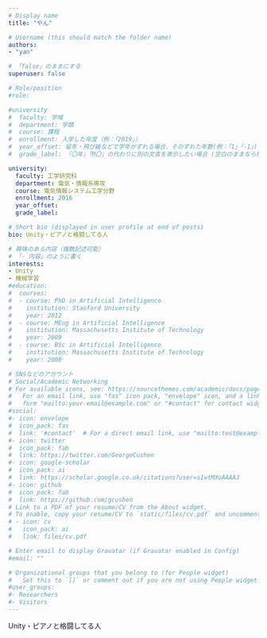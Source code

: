 ```yaml
---
# Display name
title: "やん"

# Username (this should match the folder name)
authors:
- "yan"

# 「false」のままにする
superuser: false

# Role/position
#role:

#university
#  faculty: 学域
#  department: 学類
#  course: 課程
#  enrollment: 入学した年度（例：「2019」）
#  year_offset: 留年・飛び級などで学年がずれる場合、そのずれた年数(例：「1」「-1」)
#  grade_label: 「〇年」「M〇」の代わりに別の文言を表示したい場合 (空白のままなら無視される)

university:
  faculty: 工学研究科
  department: 電気・情報系専攻
  course: 電気情報システム工学分野
  enrollment: 2016
  year_offset: 
  grade_label: 

# Short bio (displayed in user profile at end of posts)
bio: Unity・ピアノと格闘してる人

# 興味のある内容（複数記述可能）
# 「- 内容」のように書く
interests:
- Unity
- 機械学習
#education:
#  courses:
#  - course: PhD in Artificial Intelligence
#    institution: Stanford University
#    year: 2012
#  - course: MEng in Artificial Intelligence
#    institution: Massachusetts Institute of Technology
#    year: 2009
#  - course: BSc in Artificial Intelligence
#    institution: Massachusetts Institute of Technology
#    year: 2008

# SNSなどのアカウント
# Social/Academic Networking
# For available icons, see: https://sourcethemes.com/academic/docs/page-builder/#icons
#   For an email link, use "fas" icon pack, "envelope" icon, and a link in the
#   form "mailto:your-email@example.com" or "#contact" for contact widget.
#social:
#- icon: envelope
#  icon_pack: fas
#  link: '#contact'  # For a direct email link, use "mailto:test@example.org".
#- icon: twitter
#  icon_pack: fab
#  link: https://twitter.com/GeorgeCushen
#- icon: google-scholar
#  icon_pack: ai
#  link: https://scholar.google.co.uk/citations?user=sIwtMXoAAAAJ
#- icon: github
#  icon_pack: fab
#  link: https://github.com/gcushen
# Link to a PDF of your resume/CV from the About widget.
# To enable, copy your resume/CV to `static/files/cv.pdf` and uncomment the lines below.
# - icon: cv
#   icon_pack: ai
#   link: files/cv.pdf

# Enter email to display Gravatar (if Gravatar enabled in Config)
#email: ""

# Organizational groups that you belong to (for People widget)
#   Set this to `[]` or comment out if you are not using People widget.
#user_groups:
#- Researchers
#- Visitors
---
```

Unity・ピアノと格闘してる人
